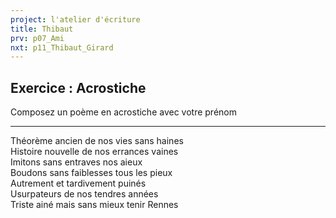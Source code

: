 ```yaml
---
project: l'atelier d'écriture
title: Thibaut
prv: p07_Ami
nxt: p11_Thibaut_Girard
---
```

## Exercice : Acrostiche
Composez un poème en acrostiche avec votre prénom

---

Théorème ancien de nos vies sans haines  
Histoire nouvelle de nos errances vaines  
Imitons sans entraves nos aieux  
Boudons sans faiblesses tous les pieux  
Autrement et tardivement puinés  
Usurpateurs de nos tendres années  
Triste ainé mais sans mieux tenir Rennes